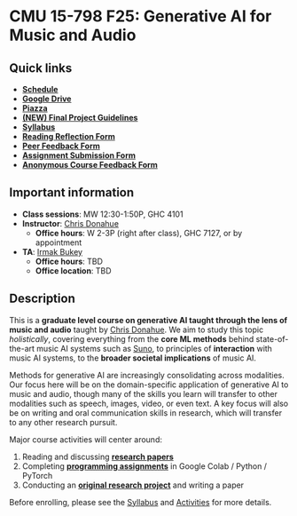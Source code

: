 # CMU 15-798 F25: Generative AI for Music and Audio

## Quick links

- [**Schedule**](https://docs.google.com/spreadsheets/d/12Kafr6aprZ4euIV9A94T6k2lGxY6Tak4X1Se9j-9NcI)
- [**Google Drive**](https://drive.google.com/drive/u/0/folders/1NHGBA5EsAI_qbtvE_qUWwPInoPYwCVK7)
- [**Piazza**](https://piazza.com/cmu/fall2025/15798)
- [**(NEW) Final Project Guidelines**](./activities/final)
- [**Syllabus**](./syllabus)
- [**Reading Reflection Form**](https://forms.gle/X1utGvYQXzdfkupv8)
- [**Peer Feedback Form**](https://forms.gle/7ETaHrwV2UU3jxpC9)
- [**Assignment Submission Form**](https://forms.gle/BUuyipeayt8ZwrJR8)
- [**Anonymous Course Feedback Form**](https://forms.gle/7918wxczytxWu67G9)

## Important information

- **Class sessions**: MW 12:30-1:50P, GHC 4101
- **Instructor**: [Chris Donahue](https://chrisdonahue.com)
  - **Office hours**: W 2-3P (right after class), GHC 7127, or by appointment
- **TA**: [Irmak Bukey](https://irmakbky.github.io)
  - **Office hours**: TBD
  - **Office location**: TBD

## Description

This is a **graduate level course on generative AI taught through the lens of music and audio** taught by [Chris Donahue](https://chrisdonahue.com). We aim to study this topic _holistically_, covering everything from the **core ML methods** behind state-of-the-art music AI systems such as [Suno](https://suno.com), to principles of **interaction** with music AI systems, to the **broader societal implications** of music AI.

Methods for generative AI are increasingly consolidating across modalities. Our focus here will be on the domain-specific application of generative AI to music and audio, though many of the skills you learn will transfer to other modalities such as speech, images, video, or even text. A key focus will also be on writing and oral communication skills in research, which will transfer to any other research pursuit.

Major course activities will center around:

1. Reading and discussing [**research papers**](./schedule)
1. Completing [**programming assignments**](./activities#programming-assignments) in Google Colab / Python / PyTorch
1. Conducting an [**original research project**](./activities/final) and writing a paper

Before enrolling, please see the [Syllabus](./syllabus) and [Activities](./activities) for more details.
